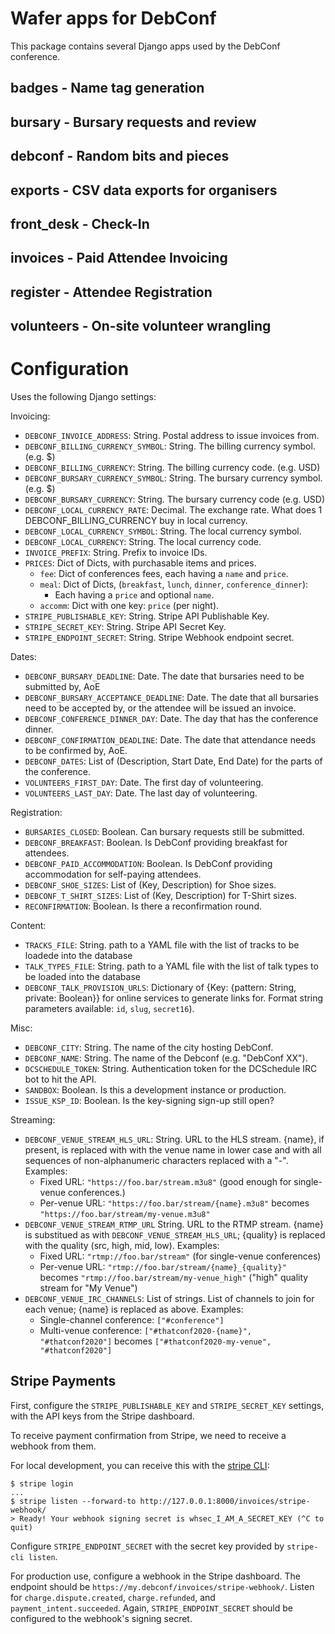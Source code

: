 # Wafer apps for DebConf

This package contains several Django apps used by the DebConf
conference.

## badges - Name tag generation

## bursary - Bursary requests and review

## debconf - Random bits and pieces

## exports - CSV data exports for organisers

## front\_desk - Check-In

## invoices - Paid Attendee Invoicing

## register - Attendee Registration

## volunteers - On-site volunteer wrangling

# Configuration

Uses the following Django settings:

Invoicing:

* `DEBCONF_INVOICE_ADDRESS`: String. Postal address to issue invoices from.
* `DEBCONF_BILLING_CURRENCY_SYMBOL`: String. The billing currency symbol. (e.g. $)
* `DEBCONF_BILLING_CURRENCY`: String. The billing currency code. (e.g.  USD)
* `DEBCONF_BURSARY_CURRENCY_SYMBOL`: String. The bursary currency symbol. (e.g. $)
* `DEBCONF_BURSARY_CURRENCY`: String. The bursary currency code (e.g.  USD)
* `DEBCONF_LOCAL_CURRENCY_RATE`: Decimal. The exchange rate. What does 1 DEBCONF_BILLING_CURRENCY buy in local currency.
* `DEBCONF_LOCAL_CURRENCY_SYMBOL`: String. The local currency symbol.
* `DEBCONF_LOCAL_CURRENCY`: String. The local currency code.
* `INVOICE_PREFIX`: String. Prefix to invoice IDs.
* `PRICES`: Dict of Dicts, with purchasable items and prices.
  * `fee`: Dict of conferences fees, each having a `name` and `price`.
  * `meal`: Dict of Dicts, (`breakfast`, `lunch`, `dinner`, `conference_dinner`):
    * Each having a `price` and optional `name`.
  * `accomm`: Dict with one key: `price` (per night).
* `STRIPE_PUBLISHABLE_KEY`: String. Stripe API Publishable Key.
* `STRIPE_SECRET_KEY`: String. Stripe API Secret Key.
* `STRIPE_ENDPOINT_SECRET`: String. Stripe Webhook endpoint secret.

Dates:

* `DEBCONF_BURSARY_DEADLINE`: Date. The date that bursaries need to be submitted by, AoE
* `DEBCONF_BURSARY_ACCEPTANCE_DEADLINE`: Date. The date that all bursaries need to be accepted by, or the attendee will be issued an invoice.
* `DEBCONF_CONFERENCE_DINNER_DAY`: Date. The day that has the conference dinner.
* `DEBCONF_CONFIRMATION_DEADLINE`: Date. The date that attendance needs to be confirmed by, AoE.
* `DEBCONF_DATES`: List of (Description, Start Date, End Date) for the parts of the conference.
* `VOLUNTEERS_FIRST_DAY`: Date. The first day of volunteering.
* `VOLUNTEERS_LAST_DAY`: Date. The last day of volunteering.

Registration:

* `BURSARIES_CLOSED`: Boolean. Can bursary requests still be submitted.
* `DEBCONF_BREAKFAST`: Boolean. Is DebConf providing breakfast for attendees.
* `DEBCONF_PAID_ACCOMMODATION`: Boolean. Is DebConf providing accommodation for self-paying attendees.
* `DEBCONF_SHOE_SIZES`: List of (Key, Description) for Shoe sizes.
* `DEBCONF_T_SHIRT_SIZES`: List of (Key, Description) for T-Shirt sizes.
* `RECONFIRMATION`: Boolean. Is there a reconfirmation round.

Content:

* `TRACKS_FILE`: String. path to a YAML file with the list of tracks to be loadede into the database
* `TALK_TYPES_FILE`: String. path to a YAML file with the list of talk types to be loaded into the database
* `DEBCONF_TALK_PROVISION_URLS`: Dictionary of {Key: {pattern: String, private: Boolean}} for online services to generate links for. Format string parameters available: `id`, `slug`, `secret16`).

Misc:

* `DEBCONF_CITY`: String. The name of the city hosting DebConf.
* `DEBCONF_NAME`: String. The name of the Debconf (e.g. "DebConf XX").
* `DCSCHEDULE_TOKEN`: String. Authentication token for the DCSchedule IRC bot to hit the API.
* `SANDBOX`: Boolean. Is this a development instance or production.
* `ISSUE_KSP_ID`: Boolean. Is the key-signing sign-up still open?

Streaming:

* `DEBCONF_VENUE_STREAM_HLS_URL`: String. URL to the HLS stream. {name}, if
  present, is replaced with with the venue name in lower case and with all
  sequences of non-alphanumeric characters replaced with a "-". Examples:
  - Fixed URL: `"https://foo.bar/stream.m3u8"` (good enough for single-venue
    conferences.)
  - Per-venue URL: `"https://foo.bar/stream/{name}.m3u8"` becomes
    `"https://foo.bar/stream/my-venue.m3u8"`
* `DEBCONF_VENUE_STREAM_RTMP_URL` String. URL to the RTMP stream. {name} is
  substitued as with `DEBCONF_VENUE_STREAM_HLS_URL`; {quality} is replaced with
  the quality (src, high, mid, low). Examples:
  - Fixed URL: `"rtmp://foo.bar/stream"` (for single-venue conferences)
  - Per-venue URL: `"rtmp://foo.bar/stream/{name}_{quality}"` becomes
    `"rtmp://foo.bar/stream/my-venue_high"` ("high" quality stream for "My
    Venue")
* `DEBCONF_VENUE_IRC_CHANNELS`: List of strings. List of channels to join for
  each venue; {name} is replaced as above. Examples:
  - Single-channel conference: `["#conference"]`
  - Multi-venue conference: `["#thatconf2020-{name}",  "#thatconf2020"]`
    becomes `["#thatconf2020-my-venue", "#thatconf2020"]`

## Stripe Payments

First, configure the `STRIPE_PUBLISHABLE_KEY` and `STRIPE_SECRET_KEY`
settings, with the API keys from the Stripe dashboard.

To receive payment confirmation from Stripe, we need to receive a
webhook from them.

For local development, you can receive this with the [stripe
CLI](https://github.com/stripe/stripe-cli):

```
$ stripe login
...
$ stripe listen --forward-to http://127.0.0.1:8000/invoices/stripe-webhook/
> Ready! Your webhook signing secret is whsec_I_AM_A_SECRET_KEY (^C to quit)
```

Configure `STRIPE_ENDPOINT_SECRET` with the secret key provided by
`stripe-cli listen`.

For production use, configure a webhook in the Stripe dashboard.
The endpoint should be `https://my.debconf/invoices/stripe-webhook/`.
Listen for `charge.dispute.created`,  `charge.refunded`, and
`payment_intent.succeeded`.
Again, `STRIPE_ENDPOINT_SECRET` should be configured to the webhook's
signing secret.
